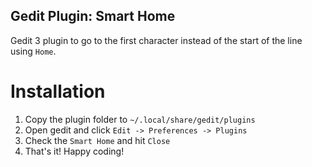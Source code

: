 ## Gedit Plugin: Smart Home

Gedit 3 plugin to go to the first character instead of the start of the line using `Home`.

# Installation

1. Copy the plugin folder to `~/.local/share/gedit/plugins`
2. Open gedit and click `Edit -> Preferences -> Plugins`
3. Check the `Smart Home` and hit `Close`
4. That's it! Happy coding!
